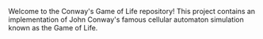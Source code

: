 Welcome to the Conway's Game of Life repository! This project contains an implementation of John Conway's famous cellular automaton simulation known as the Game of Life.
